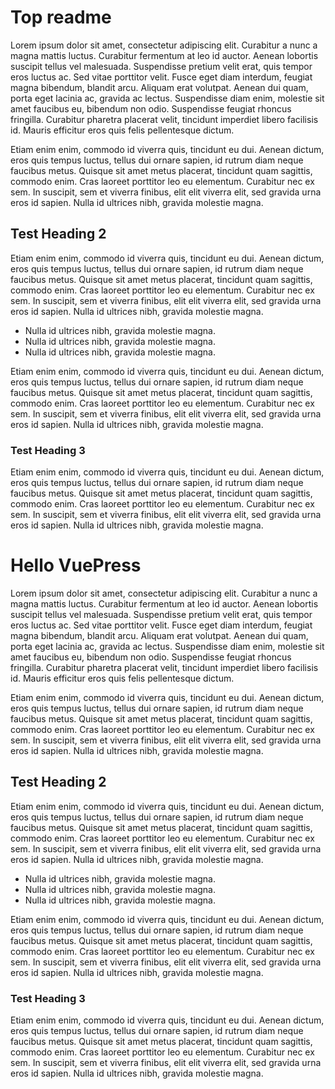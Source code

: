 # Top readme

Lorem ipsum dolor sit amet, consectetur adipiscing elit. Curabitur a nunc a magna mattis luctus. Curabitur fermentum at leo id auctor. Aenean lobortis suscipit tellus vel malesuada. Suspendisse pretium velit erat, quis tempor eros luctus ac. Sed vitae porttitor velit. Fusce eget diam interdum, feugiat magna bibendum, blandit arcu. Aliquam erat volutpat. Aenean dui quam, porta eget lacinia ac, gravida ac lectus. Suspendisse diam enim, molestie sit amet faucibus eu, bibendum non odio. Suspendisse feugiat rhoncus fringilla. Curabitur pharetra placerat velit, tincidunt imperdiet libero facilisis id. Mauris efficitur eros quis felis pellentesque dictum.

Etiam enim enim, commodo id viverra quis, tincidunt eu dui. Aenean dictum, eros quis tempus luctus, tellus dui ornare sapien, id rutrum diam neque faucibus metus. Quisque sit amet metus placerat, tincidunt quam sagittis, commodo enim. Cras laoreet porttitor leo eu elementum. Curabitur nec ex sem. In suscipit, sem et viverra finibus, elit elit viverra elit, sed gravida urna eros id sapien. Nulla id ultrices nibh, gravida molestie magna.

## Test Heading 2

Etiam enim enim, commodo id viverra quis, tincidunt eu dui. Aenean dictum, eros quis tempus luctus, tellus dui ornare sapien, id rutrum diam neque faucibus metus. Quisque sit amet metus placerat, tincidunt quam sagittis, commodo enim. Cras laoreet porttitor leo eu elementum. Curabitur nec ex sem. In suscipit, sem et viverra finibus, elit elit viverra elit, sed gravida urna eros id sapien. Nulla id ultrices nibh, gravida molestie magna.

* Nulla id ultrices nibh, gravida molestie magna.
* Nulla id ultrices nibh, gravida molestie magna.
* Nulla id ultrices nibh, gravida molestie magna.

Etiam enim enim, commodo id viverra quis, tincidunt eu dui. Aenean dictum, eros quis tempus luctus, tellus dui ornare sapien, id rutrum diam neque faucibus metus. Quisque sit amet metus placerat, tincidunt quam sagittis, commodo enim. Cras laoreet porttitor leo eu elementum. Curabitur nec ex sem. In suscipit, sem et viverra finibus, elit elit viverra elit, sed gravida urna eros id sapien. Nulla id ultrices nibh, gravida molestie magna.

### Test Heading 3

Etiam enim enim, commodo id viverra quis, tincidunt eu dui. Aenean dictum, eros quis tempus luctus, tellus dui ornare sapien, id rutrum diam neque faucibus metus. Quisque sit amet metus placerat, tincidunt quam sagittis, commodo enim. Cras laoreet porttitor leo eu elementum. Curabitur nec ex sem. In suscipit, sem et viverra finibus, elit elit viverra elit, sed gravida urna eros id sapien. Nulla id ultrices nibh, gravida molestie magna.

# Hello VuePress

Lorem ipsum dolor sit amet, consectetur adipiscing elit. Curabitur a nunc a magna mattis luctus. Curabitur fermentum at leo id auctor. Aenean lobortis suscipit tellus vel malesuada. Suspendisse pretium velit erat, quis tempor eros luctus ac. Sed vitae porttitor velit. Fusce eget diam interdum, feugiat magna bibendum, blandit arcu. Aliquam erat volutpat. Aenean dui quam, porta eget lacinia ac, gravida ac lectus. Suspendisse diam enim, molestie sit amet faucibus eu, bibendum non odio. Suspendisse feugiat rhoncus fringilla. Curabitur pharetra placerat velit, tincidunt imperdiet libero facilisis id. Mauris efficitur eros quis felis pellentesque dictum.

Etiam enim enim, commodo id viverra quis, tincidunt eu dui. Aenean dictum, eros quis tempus luctus, tellus dui ornare sapien, id rutrum diam neque faucibus metus. Quisque sit amet metus placerat, tincidunt quam sagittis, commodo enim. Cras laoreet porttitor leo eu elementum. Curabitur nec ex sem. In suscipit, sem et viverra finibus, elit elit viverra elit, sed gravida urna eros id sapien. Nulla id ultrices nibh, gravida molestie magna.

## Test Heading 2

Etiam enim enim, commodo id viverra quis, tincidunt eu dui. Aenean dictum, eros quis tempus luctus, tellus dui ornare sapien, id rutrum diam neque faucibus metus. Quisque sit amet metus placerat, tincidunt quam sagittis, commodo enim. Cras laoreet porttitor leo eu elementum. Curabitur nec ex sem. In suscipit, sem et viverra finibus, elit elit viverra elit, sed gravida urna eros id sapien. Nulla id ultrices nibh, gravida molestie magna.

* Nulla id ultrices nibh, gravida molestie magna.
* Nulla id ultrices nibh, gravida molestie magna.
* Nulla id ultrices nibh, gravida molestie magna.

Etiam enim enim, commodo id viverra quis, tincidunt eu dui. Aenean dictum, eros quis tempus luctus, tellus dui ornare sapien, id rutrum diam neque faucibus metus. Quisque sit amet metus placerat, tincidunt quam sagittis, commodo enim. Cras laoreet porttitor leo eu elementum. Curabitur nec ex sem. In suscipit, sem et viverra finibus, elit elit viverra elit, sed gravida urna eros id sapien. Nulla id ultrices nibh, gravida molestie magna.

### Test Heading 3

Etiam enim enim, commodo id viverra quis, tincidunt eu dui. Aenean dictum, eros quis tempus luctus, tellus dui ornare sapien, id rutrum diam neque faucibus metus. Quisque sit amet metus placerat, tincidunt quam sagittis, commodo enim. Cras laoreet porttitor leo eu elementum. Curabitur nec ex sem. In suscipit, sem et viverra finibus, elit elit viverra elit, sed gravida urna eros id sapien. Nulla id ultrices nibh, gravida molestie magna.